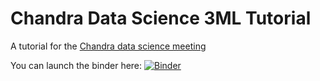 # Chandra Data Science 3ML Tutorial
A tutorial for the [Chandra data science meeting](https://cxc.harvard.edu/cdo/cds2021/)

You can launch the binder here: [![Binder](https://mybinder.org/badge_logo.svg)](https://mybinder.org/v2/gh/threeML/cds_tutorial/HEAD)


